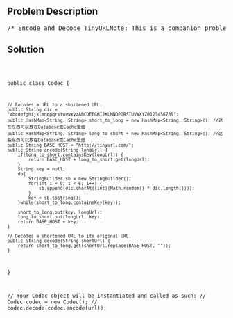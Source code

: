 <!--
<style>
  body { font-family: Arial, sans-serif; }
  .container { max-width: 700px; margin: 0 auto; padding: 10px; }
  .comment-block { background-color: #f9f9f9; padding: 10px; border-left: 5px solid #ccc; overflow-wrap: break-word; white-space: pre-wrap; }
  .code-block { background-color: #f4f4f4; padding: 10px; border: 1px solid #ddd; overflow-wrap: break-word; white-space: pre-wrap; }
</style>
-->

<div class='container'>
<h2>Problem Description</h2>
<div class='comment-block'>
<pre>
/* Encode and Decode TinyURLNote: This is a companion problem to the System Design problem: Design TinyURL.TinyURL is a URL shortening service where you enter a URL such ashttps://leetcode.com/problems/design-tinyurland it returns a short URL such as http://tinyurl.com/4e9iAk.Design the encode and decode methods for the TinyURL service.There is no restriction on how your encode/decode algorithm should work.You just need to ensure that a URL can be encoded to a tiny URL and the tiny URL can be decoded tothe original URL.*//*Design TinyURLNote: For the coding companion problem, please see: Encode and Decode TinyURL.How would you design a URL shortening service that is similar to TinyURL?Background:TinyURL is a URL shortening service where you enter a URL such ashttps://leetcode.com/problems/design-tinyurland it returns a short URL such as http://tinyurl.com/4e9iAk.Requirements:For instance, "http://tinyurl.com/4e9iAk" is the tiny url for the page"https://leetcode.com/problems/design-tinyurl".The identifier (the highlighted part) can be any string with 6 alphanumeric characters containing0-9, a-z, A-Z.Each shortened URL must be unique; that is, no two different URLs can be shortened to the same URL.Note about Questions:Below are just a small subset of questions to get you started.In real world, there could be many follow ups and questions possible and the discussion is open-ended (No one true or correct way to solve a problem). If you have more ideas or questions, please ask in Discuss and we may compile it here!Questions:How many unique identifiers possible? Will you run out of unique URLs?Should the identifier be increment or not? Which is easier to design? Pros and cons?Mapping an identifier to an URL and its reversal - Does this problem ring a bell to you?How do you store the URLs? Does a simple flat file database work?What is the bottleneck of the system? Is it read-heavy or write-heavy?Estimate the maximum number of URLs a single machine can store.Estimate the maximum number of queries per second (QPS) for decoding a shortened URL in a singlemachine.How would you scale the service?For example, a viral link which is shared in social media could result in a peak QPS at a moment'snotice.How could you handle redundancy? i,e, if a server is down, how could you ensure the service is stilloperational?Keep URLs forever or prune, pros/cons? How we do pruning? (Contributed by @alex_svetkin)What API would you provide to a third-party developer? (Contributed by @alex_svetkin)If you can enable caching, what would you cache and what's the expiry time? (Contributed by@Humandroid)Solution:S: ScenarioLong URL to short URL and reversed.N: Need (Assume the system is not massive if you are not sure)QPS (queries per second)Daily User: 100MDaily usage per person: (Write) long2short 0.1, (Read) short2long 1Daily request: Write 10M, Read 100MQPS: Since a day is 86400s approximately 100K.Write 100, Read 1KPeak QPS: Write 200, Read 2K(Thousand level can be handled by a single SSD MySQL Machine)Storage10M new mappings (long URL to short URL) per dayassume each mapping takes 100B in average1GB every day. 1 TB hard drive could stand for 3 years.Storage is not the problem for this kind of system. Service like Netflix may have storage issues.Through SN analysis, we could have a big picture of the system. In general, this system is not hardand could be handled by a single SSD Machine.A: APIOnly one service: URLServiceCore (Business Logic) Layer:Class: URLServiceInterface:URLService.encode(String long_url)URLService.decode(String short_url)Web Layer:REST API:GET: /{short_url}, return a http redirect response(301)POST: goo.gl method - google shorten URLRequest Body: {url=longUrl} e.g. {"longUrl": "http://www.google.com/"}Return OK(200), short_url is included in the dataK: Data AccessStep 1: Pick a storage structureSQL VS NOSQL?Does it need to support transactions? NoSQL does not support transaction.Do we need rich SQL query? NoSQL does not support as many queries as SQL.Pursue development efficiency? Most Web Framework supports SQL database very well (with ORM).It means fewer codes for the system.Do we need to use AUTO_INCREMENT ID? NoSQL couldn't do this. It only has a global unique Object_id.Does the system has a high requirement for QPS? NoSQL has high performance.For example, Memcached's QPS could reach million level, MondoDB does 10K level, MySQL only supportsK level.How high is the system's scalability? SQL requires developers write their codes to scale, whileNoSQL comes with them (sharding, replica).ANSWER:No -> NoSQLNo -> NoSQLDoesn't matter because there are only a few codes. -> NoSQLOur algorithm needs AUTO_INCREMENT ID. -> SQLWrite 200, Read 2K. Not high. -> SQLNot high. -> SQLStep 2: Database SchemaOne table (id, long_url). id is the primary key, ordered by long_urlThe basic system architecture:Browser <-> Web <-> Core <-> DBO: optimizeHow to improve the response speed?IMPROVE THE RESPONSE SPEED BETWEEN WEB SERVER AND DATABASEUse Memcached to improve response speed. When getting long_url, search in the cache first, thendatabase.We could put 90% read request on the cache.IMPROVE THE RESPONSE SPEED BETWEEN WEB SERVER AND USER'S BROWSERDifferent locations use different web server and cache server.All the areas share a DB used to match the users to the closest web server (through DNS) when theyhave a miss on the cache.More OptimizationPut Chinese DB in China, American DB in the United States. Use geographical information as thesharding key,e.g. 0 for Chinese websites, 1 for American websites.*/</pre>
</div>

<h2>Solution</h2>
<div class='code-block'>
<pre><code class='language-java'>



public class Codec {

    // Encodes a URL to a shortened URL.
    public String dic = "abcdefghijklmnopqrstuvwxyzABCDEFGHIJKLMNOPQRSTUVWXYZ0123456789";
    public HashMap<String, String> short_to_long = new HashMap<String, String>(); //这些东西可以放在Database或Cache里面
    public HashMap<String, String> long_to_short = new HashMap<String, String>(); //这些东西可以放在Database或Cache里面
    public String BASE_HOST = "http://tinyurl.com/";
    public String encode(String longUrl) {    
        if(long_to_short.containsKey(longUrl)) {
            return BASE_HOST + long_to_short.get(longUrl);
        }
        String key = null;
        do{
            StringBuilder sb = new StringBuilder();
            for(int i = 0; i < 6; i++) {
                sb.append(dic.charAt((int)(Math.random() * dic.length())));
            }
            key = sb.toString();
        }while(short_to_long.containsKey(key));

        short_to_long.put(key, longUrl);
        long_to_short.put(longUrl, key);
        return BASE_HOST + key;
    }

    // Decodes a shortened URL to its original URL.
    public String decode(String shortUrl) {
        return short_to_long.get(shortUrl.replace(BASE_HOST, ""));
    }
}

// Your Codec object will be instantiated and called as such:
// Codec codec = new Codec();
// codec.decode(codec.encode(url));</code></pre>
</div>
</div>
